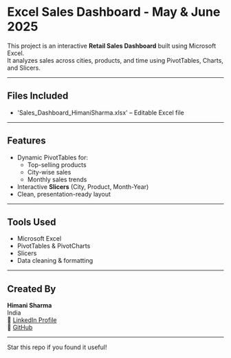 # Excel Sales Dashboard - May & June 2025

This project is an interactive **Retail Sales Dashboard** built using Microsoft Excel.  
It analyzes sales across cities, products, and time using PivotTables, Charts, and Slicers.

---

## Files Included

- 'Sales_Dashboard_HimaniSharma.xlsx' – Editable Excel file

---

## Features

- Dynamic PivotTables for:
  - Top-selling products
  - City-wise sales
  - Monthly sales trends
- Interactive **Slicers** (City, Product, Month-Year)
- Clean, presentation-ready layout

---

## Tools Used

- Microsoft Excel
- PivotTables & PivotCharts
- Slicers
- Data cleaning & formatting

---

## Created By

**Himani Sharma**  
    India  
🔗 [LinkedIn Profile](https://www.linkedin.com/in/himani-sharma-3a2024228)  
🔗 [GitHub](https://github.com/Himani0025)

---

 Star this repo if you found it useful!
